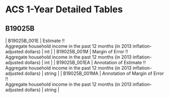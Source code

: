 # ACS 1-Year Detailed Tables

## B19025B

| B19025B_001E | Estimate !!<br>Aggregate household income in the past 12 months (in 2013 inflation-adjusted dollars) | int |
| B19025B_001M | Margin of Error !!<br>Aggregate household income in the past 12 months (in 2013 inflation-adjusted dollars) | int |
| B19025B_001EA | Annotation of Estimate !!<br>Aggregate household income in the past 12 months (in 2013 inflation-adjusted dollars) | string |
| B19025B_001MA | Annotation of Margin of Error !!<br>Aggregate household income in the past 12 months (in 2013 inflation-adjusted dollars) | string |

